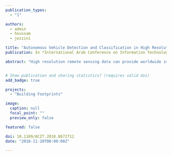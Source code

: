 ```yaml
---
publication_types:
  - "1"

authors:
  - admin
  - houssam
  - jezzini

title: "Autonomous Vehicle Detection and Classification in High Resolution Satellite Imagery"
publication: In *International Arab Conference on Information Technology*

abstract: "High resolution remote sensing data can provide worldwide images rapidly contrasted with conventional strategies for information accumulation. Therefore tiny objects like cars can be easily detected. Automatic vehicles enumeration research domain plays an important role in various applications including traffic monitoring and management. In this paper, we propose autonomous vehicle detection and classification approach in highway environment. Proposed approach consists mainly from three stages: (i) first, preprocessing operations are applied in order to eliminate noisy objects including soil, vegetation, water. (ii) Then, built-up area index is utilized to detect and delineate road networks. (iii) Finally, Multi-thresholding segmentation is implemented, resulting in vehicle detection and classification, where detected vehicles are classified into cars and trucks. Quality percentage assessment is carried over different study areas, illustrating the great efficiency of the proposed approach especially in highway environment."


# Show publication and sharing statistics? (requires valid doi)
add_badge: true

projects:
  - "Building Footprints"

image:
  caption: null
  focal_point: ""
  preview_only: false

featured: false

doi: 10.1109/ACIT.2018.8672712
date: "2018-11-28T00:00:00Z"

---
```

